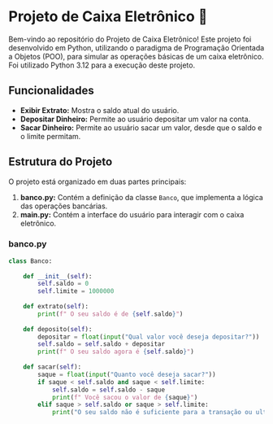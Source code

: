 # Projeto de Caixa Eletrônico 🏦

Bem-vindo ao repositório do Projeto de Caixa Eletrônico! Este projeto foi desenvolvido em Python, utilizando o paradigma de Programação Orientada a Objetos (POO), para simular as operações básicas de um caixa eletrônico.
Foi utilizado Python 3.12 para a execução deste projeto.
## Funcionalidades

- **Exibir Extrato:** Mostra o saldo atual do usuário.
- **Depositar Dinheiro:** Permite ao usuário depositar um valor na conta.
- **Sacar Dinheiro:** Permite ao usuário sacar um valor, desde que o saldo e o limite permitam.

## Estrutura do Projeto

O projeto está organizado em duas partes principais:

1. **banco.py:** Contém a definição da classe `Banco`, que implementa a lógica das operações bancárias.
2. **main.py:** Contém a interface do usuário para interagir com o caixa eletrônico.

### banco.py

```python
class Banco:
    
    def __init__(self):
        self.saldo = 0
        self.limite = 1000000
        
    def extrato(self):
        print(f" O seu saldo é de {self.saldo}")
        
    def deposito(self):
        depositar = float(input("Qual valor você deseja depositar?"))
        self.saldo = self.saldo + depositar
        print(f" O seu saldo agora é {self.saldo}")
        
    def sacar(self):
        saque = float(input("Quanto você deseja sacar?"))
        if saque < self.saldo and saque < self.limite:
            self.saldo = self.saldo - saque
            print(f" Você sacou o valor de {saque}")
        elif saque > self.saldo or saque > self.limite:
            print("O seu saldo não é suficiente para a transação ou ultrapassa o seu limite")







